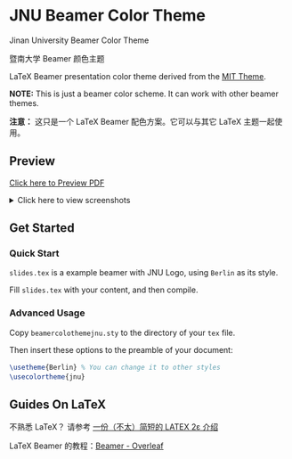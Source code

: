# JNU Beamer Color Theme

Jinan University Beamer Color Theme

暨南大学 Beamer 颜色主题

LaTeX Beamer presentation color theme derived from the [MIT Theme](https://github.com/jtriley/mit-beamer).

**NOTE:** This is just a beamer color scheme. It can work with other beamer themes.

**注意：** 这只是一个 LaTeX Beamer 配色方案。它可以与其它 LaTeX 主题一起使用。

## Preview

[Click here to Preview PDF](slides.pdf)

<details>
  <summary>Click here to view screenshots</summary>

![](preview/main.png)
![](preview/last.png)

</details>

## Get Started

### Quick Start

`slides.tex` is a example beamer with JNU Logo, using `Berlin` as its style.

Fill `slides.tex` with your content, and then compile.

### Advanced Usage

Copy `beamercolothemejnu.sty` to the directory of your `tex` file.

Then insert these options to the preamble of your document:

```LaTeX
\usetheme{Berlin} % You can change it to other styles
\usecolortheme{jnu}
```

## Guides On LaTeX

不熟悉 LaTeX？ 请参考 [一份（不太）简短的 LATEX 2ε 介绍](http://mirrors.ctan.org/info/lshort/chinese/lshort-zh-cn.pdf)

LaTeX Beamer 的教程：[Beamer - Overleaf](https://www.overleaf.com/learn/latex/Beamer)
